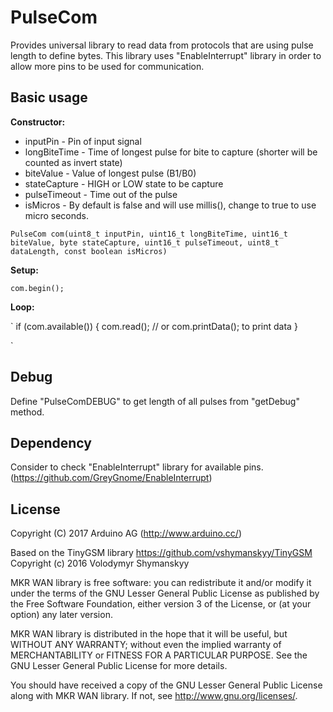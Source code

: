 # PulseCom
Provides universal library to read data from protocols that are using pulse length to define bytes. 
This library uses "EnableInterrupt" library in order to allow more pins to be used for communication.

## Basic usage

__Constructor:__
 *  inputPin      - Pin of input signal
 *  longBiteTime  - Time of longest pulse for bite to capture (shorter will be counted as invert state)
 *  biteValue     - Value of longest pulse (B1/B0)
 *  stateCapture  - HIGH or LOW state to be capture
 *  pulseTimeout  - Time out of the pulse
 *  isMicros      - By default is false and will use millis(), change to true to use micro seconds.
 
`
PulseCom com(uint8_t inputPin, uint16_t longBiteTime, uint16_t biteValue, byte stateCapture, uint16_t pulseTimeout, uint8_t dataLength, const boolean isMicros)
`

__Setup:__

`
com.begin();
`

__Loop:__

`
if (com.available()) {
    com.read(); // or com.printData(); to print data
}

`
## Debug

Define "PulseComDEBUG" to get length of all pulses from "getDebug" method.


## Dependency

Consider to check "EnableInterrupt" library for available pins.
(https://github.com/GreyGnome/EnableInterrupt)
 
## License

Copyright (C) 2017  Arduino AG (http://www.arduino.cc/)

Based on the TinyGSM library https://github.com/vshymanskyy/TinyGSM
Copyright (c) 2016 Volodymyr Shymanskyy

MKR WAN library is free software: you can redistribute it and/or modify
it under the terms of the GNU Lesser General Public License as published by
the Free Software Foundation, either version 3 of the License, or
(at your option) any later version.

MKR WAN library is distributed in the hope that it will be useful,
but WITHOUT ANY WARRANTY; without even the implied warranty of
MERCHANTABILITY or FITNESS FOR A PARTICULAR PURPOSE.  See the
GNU Lesser General Public License for more details.

You should have received a copy of the GNU Lesser General Public License
along with MKR WAN library.  If not, see <http://www.gnu.org/licenses/>.
